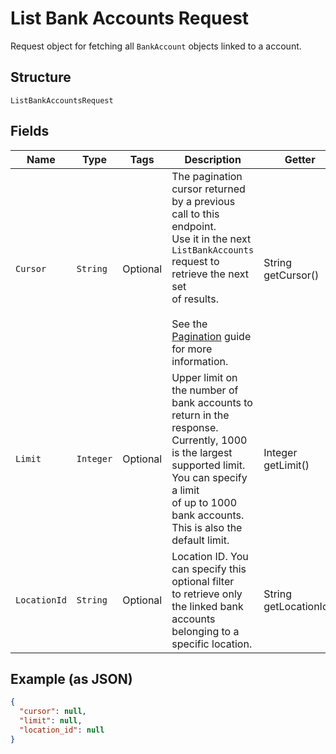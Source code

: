 
# List Bank Accounts Request

Request object for fetching all `BankAccount`
objects linked to a account.

## Structure

`ListBankAccountsRequest`

## Fields

| Name | Type | Tags | Description | Getter |
|  --- | --- | --- | --- | --- |
| `Cursor` | `String` | Optional | The pagination cursor returned by a previous call to this endpoint.<br>Use it in the next `ListBankAccounts` request to retrieve the next set<br>of results.<br><br>See the [Pagination](https://developer.squareup.com/docs/working-with-apis/pagination) guide for more information. | String getCursor() |
| `Limit` | `Integer` | Optional | Upper limit on the number of bank accounts to return in the response.<br>Currently, 1000 is the largest supported limit. You can specify a limit<br>of up to 1000 bank accounts. This is also the default limit. | Integer getLimit() |
| `LocationId` | `String` | Optional | Location ID. You can specify this optional filter<br>to retrieve only the linked bank accounts belonging to a specific location. | String getLocationId() |

## Example (as JSON)

```json
{
  "cursor": null,
  "limit": null,
  "location_id": null
}
```

